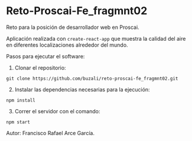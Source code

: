 # Reto-Proscai-Fe_fragmnt02

Reto para la posición de desarrollador web en Proscai. 

Aplicación realizada con `create-react-app` que muestra la calidad del aire en diferentes localizaciones alrededor del mundo.

Pasos para ejecutar el software:

1. Clonar el repositorio:

`git clone https://github.com/buzali/reto-proscai-fe_fragmnt02.git`

2. Instalar las dependencias necesarias para la ejecución:

`npm install`

3. Correr el servidor con el comando:

`npm start`

Autor: Francisco Rafael Arce García.
